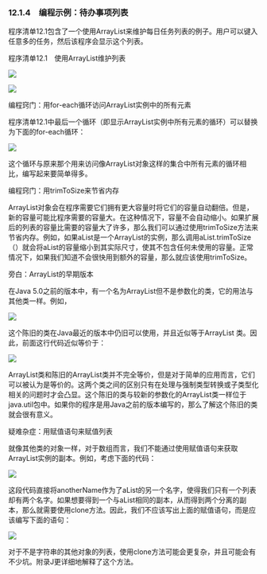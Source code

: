    

### 12.1.4　编程示例：待办事项列表

程序清单12.1包含了一个使用ArrayList来维护每日任务列表的例子。用户可以键入任意多的任务，然后该程序会显示这个列表。

程序清单12.1　使用ArrayList维护列表

![](../Images/image11347.gif)

![](0-Assets/Epubook/程序员编程语言经典合集（计算机科学丛书5册套装），javapython编程语言含经典教材龙书《编译原理》%20(Bruce%20Eckel%20%20Alfred%20V.%20Aho%20%20Monica%20S.%20Lam%20etc.)%20(Z-Library)/images/image11348.jpeg)

编程窍门：用for-each循环访问ArrayList实例中的所有元素

程序清单12.1中最后一个循环（即显示ArrayList实例中所有元素的循环）可以替换为下面的for-each循环：

![](0-Assets/Epubook/程序员编程语言经典合集（计算机科学丛书5册套装），javapython编程语言含经典教材龙书《编译原理》%20(Bruce%20Eckel%20%20Alfred%20V.%20Aho%20%20Monica%20S.%20Lam%20etc.)%20(Z-Library)/images/image11349.jpeg)

这个循环与原来那个用来访问像ArrayList对象这样的集合中所有元素的循环相比，编写起来要简单得多。

编程窍门：用trimToSize来节省内存

ArrayList对象会在程序需要它们拥有更大容量时将它们的容量自动翻倍。但是，新的容量可能比程序需要的容量大。在这种情况下，容量不会自动缩小。如果扩展后的列表的容量比需要的容量大了许多，那么我们可以通过使用trimToSize方法来节省内存。例如，如果aList是一个ArrayList的实例，那么调用aList.trimToSize（）就会将aList的容量缩小到其实际尺寸，使其不包含任何未使用的容量。正常情况下，如果我们知道不会很快用到额外的容量，那么就应该使用trimToSize。

旁白：ArrayList的早期版本  

在Java 5.0之前的版本中，有一个名为ArrayList但不是参数化的类，它的用法与其他类一样。例如，  

![](../Images/image11350.gif)

这个陈旧的类在Java最近的版本中仍旧可以使用，并且近似等于ArrayList <Object>类。因此，前面这行代码近似等价于：  

![](../Images/image11351.gif)

ArrayList<Object>类和陈旧的ArrayList类并不完全等价，但是对于简单的应用而言，它们可以被认为是等价的。这两个类之间的区别只有在处理与强制类型转换或子类型化相关的问题时才会凸显。这个陈旧的类与较新的参数化的ArrayList类一样位于java.util包中。如果你的程序是用Java之前的版本编写的，那么了解这个陈旧的类就会很有意义。  

疑难杂症：用赋值语句来赋值列表

就像其他类的对象一样，对于数组而言，我们不能通过使用赋值语句来获取ArrayList实例的副本。例如，考虑下面的代码：

![](0-Assets/Epubook/程序员编程语言经典合集（计算机科学丛书5册套装），javapython编程语言含经典教材龙书《编译原理》%20(Bruce%20Eckel%20%20Alfred%20V.%20Aho%20%20Monica%20S.%20Lam%20etc.)%20(Z-Library)/images/image11352.jpeg)

这段代码直接将anotherName作为了aList的另一个名字，使得我们只有一个列表却有两个名字。如果想要得到一个与aList相同的副本，从而得到两个分离的副本，那么就需要使用clone方法。因此，我们不应该写出上面的赋值语句，而是应该编写下面的语句：

![](../Images/image11353.gif)

对于不是字符串的其他对象的列表，使用clone方法可能会更复杂，并且可能会有不少坑。附录J更详细地解释了这个方法。